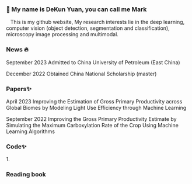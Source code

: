 ###  👋 My name is DeKun Yuan, you can call me Mark
<p font-size='36px'>
    &nbsp&nbsp This is my github website, My research interests lie in the deep learning, computer vision (object detection, segmentation and classification), microscopy image processing and multimodal.
<p>

  ###  News 🔥
  <div>
     <p>September 2023 Admitted to China University of Petroleum (East China) </p>
     <p>December 2022 Obtained China National Scholarship (master)</p>
  </div>
    
### Papers✨
  <div>
    <p>April 2023 Improving the Estimation of Gross Primary Productivity across Global Biomes by Modeling Light Use Efficiency through Machine Learning</p>
    <p>September 2022 Improving the Gross Primary Productivity Estimate by Simulating the Maximum Carboxylation Rate of the Crop Using Machine Learning Algorithms</p>
  </div>

### Code✨
  <div>
    <p>1. </p>
  </div>
  


### Reading book
<!--
**sdydk/sdydk** is a ✨ _special_ ✨ repository because its `README.md` (this file) appears on your GitHub profile.

Here are some ideas to get you started:

- 🔭 I’m currently working on ...
- 🌱 I’m currently learning ...
- 👯 I’m looking to collaborate on ...
- 🤔 I’m looking for help with ...
- 💬 Ask me about ...
- 📫 How to reach me: ...
- 😄 Pronouns: ...
- ⚡ Fun fact: ...
-->

